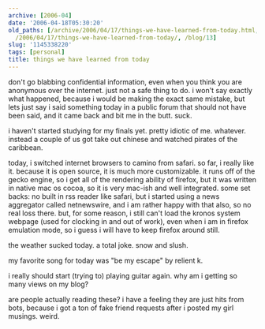 ```yaml
---
archive: [2006-04]
date: '2006-04-18T05:30:20'
old_paths: [/archive/2006/04/17/things-we-have-learned-from-today.html, /wp/2006/04/17/things-we-have-learned-from-today/,
  /2006/04/17/things-we-have-learned-from-today/, /blog/13]
slug: '1145338220'
tags: [personal]
title: things we have learned from today
---
```


don't go blabbing confidential information, even when you think you are
anonymous over the internet. just not a safe thing to do. i won't say
exactly what happened, because i would be making the exact same mistake,
but lets just say i said something today in a public forum that should not
have been said, and it came back and bit me in the butt. suck.

i haven't started studying for my finals yet. pretty idiotic of me.
whatever. instead a couple of us got take out chinese and watched pirates
of the caribbean.

today, i switched internet browsers to camino from safari. so far,
i really like it. because it is open source, it is much more customizable.
it runs off of the gecko engine, so i get all of the rendering ability of
firefox, but it was written in native mac os cocoa, so it is very mac-ish
and well integrated. some set backs: no built in rss reader like safari,
but i started using a news aggregator called netnewswire, and i am rather
happy with that also, so no real loss there. but, for some reason, i still
can't load the kronos system webpage (used for clocking in and out of
work), even when i am in firefox emulation mode, so i guess i will have to
keep firefox around still.

the weather sucked today. a total joke. snow and slush.

my favorite song for today was "be my escape" by relient k.

i really should start (trying to) playing guitar again. why am i getting
so many views on my blog?

are people actually reading these? i have a feeling they are just hits
from bots, because i got a ton of fake friend requests after i posted my
girl musings. weird.

